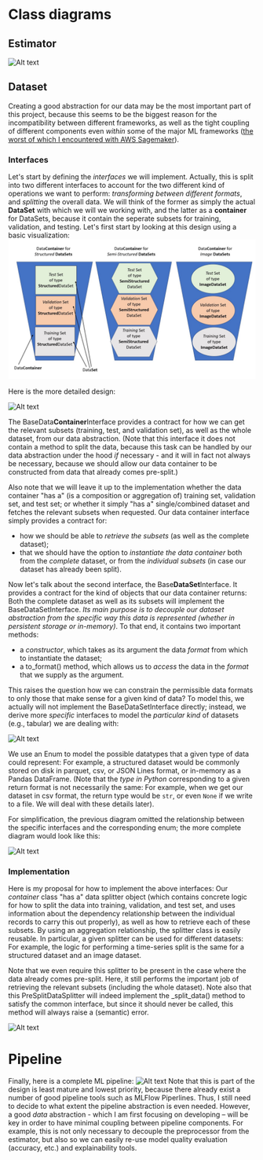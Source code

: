 # Class diagrams

## Estimator

![Alt text](http://www.plantuml.com/plantuml/png/lLDTIyCm57tlhxZC1pzmWxqM7uPR5HzMP0CHH2Hcjnf8cv5xzo1p_zsqMudjCYk8UydMctFFERad6H4BowjSHwSmmKmLYfKf83CMvj9Oj7S5eys4n4ZL_zexi8u0rkALs0h96w1o--myXeMI_EIgbv1f8_WvsaIHr888nkMgCYL5ARVb0vKlDUPOC0KLxYrAHGuUR-bSQOPIQEs_RuOlLQUlZAqXIWgsPldXgpk7tiyCtomI_ThBT9u4sThOgy_187ZOCB9j8zfF9I5MkM0J3AQnwTsUB0IB62PkzLskJ9L8l9Tq8yrCiJjRexIqM4RxVO3pXsbzpERq3bYgMJqLG6qdD2-lz7XxRGpnaTJIz4X2YLjPoHHvTmdCN_LsF8T7-9z2JHf_mnltv23APzo5JDDkK6YsNT8_0dl37bpq-zLlw-t4y2u8H4TNzHJtUaPOB5Qv_W80 "Estimator")

## Dataset

Creating a good abstraction for our data may be the most important part of this project, because this seems to be the biggest reason for the incompatibility between different frameworks, as well as the tight coupling of different components even *within* some of the major ML frameworks ([the worst of which I encountered with AWS Sagemaker](https://github.com/tloeber/email-classification#lessons-so-far)).

### Interfaces

Let's start by defining the *interfaces* we will implement. Actually, this is split into two different interfaces to account for the two different kind of operations we want to perform: *transforming between different formats*, and *splitting* the overall data. We will think of the former as simply the actual **DataSet** with which we will we working with, and the latter as a **container** for DataSets, because it contain the seperate subsets for training, validation, and testing. Let's first start by looking at this design using a basic visualization:
![Alt text](../img/data_design.jpg)

Here is the more detailed design:

![Alt text](http://www.plantuml.com/plantuml/png/ZPFVQhD04CNlzodsql3n-G0Y4jeIw7KUGAOwseNz4sPdsuicxrvNoQQbkdWLulpEcNCSF7e6uc2qK9QH1kXGFe775s1uTfP1MQJNDFeIKluRaLkcQTBsm50SggGu8oSsaUXv5_W1MasSSljyGUiyTnEFJgl4NAQkEq9WR9g1d6a7HmQuM7uUngVv_o4AsEs0Oa3FZc34Epq__oJ5k2cCaJClloGrldDvRLRRL39uzB9OwlGorf5WUqd8WQoVxE7DCq77ijFW_Tyxp-VzBzVZYLikMtqjonN3IYfpqMZGiXTYMNjc2Xq7mZwt_1UL8jmjqAYTDf7CMPsKnen1cYUPs5fSXilFswI1s4YR5yMzEz4ZsZv-mTy0 "data_container_interfaces")

The BaseData**Container**Interface provides a contract for how we can get the relevant subsets (training, test, and validation set), as well as the whole dataset, from our data abstraction. (Note that this interface it does not contain a method to split the data, because this task can be handled by our data abstraction under the hood *if* necessary - and it will in fact not always be necessary, because we should allow our data container to be constructed from data that already comes pre-split.)

Also note that we will leave it up to the implementation whether the data container "has a" (is a composition or aggregation of) training set, validation set, and test set; or whether it simply "has a" single/combined dataset and fetches  the relevant subsets when requested. Our data container interface simply provides a contract for:

- how we should be able to *retrieve the subsets* (as well as the complete dataset);
- that we should have the option to *instantiate the data container* both from the *complete* dataset, or from the *individual subsets* (in case our dataset has already been split).

Now let's talk about the second interface, the Base**DataSet**Interface. It provides a contract for the kind of objects that our data container returns: Both the complete dataset as well as its subsets will implement the BaseDataSetInterface. *Its main purpose is to decouple our dataset abstraction from the specific way this data is represented (whether in persistent storage or in-memory)*. To that end, it contains two important methods:

- a *constructor*, which takes as its argument the data *format* from which to instantiate the dataset;
- a to_format() method, which allows us to *access* the data in the *format* that we supply as the argument.

This raises the question how we can constrain the permissible data formats to only those that make sense for a given kind of data? To model this, we actually will not implement the BaseDataSetInterface directly; instead, we derive more *specific* interfaces to model the *particular kind* of datasets (e.g., tabular) we are dealing with:

![Alt text](http://www.plantuml.com/plantuml/png/dPJ1Rk8m48RlVeevWdRX0L0KaTqaAXMbBGczHXPCqaWaGVRaK1NUlPgK6e4oBVHasVw_yJ-_HfvQqeRQQgjKMHEQNAyH_ccBeIQT8CtSuRi2-EDvQuEQqFTpqrHPtfXAq-1pcJWkxlP31gYvGbGWPPOQemlyKdVdEpIsjBmvADLhojkFHf2GQTVK6jpmlRlyZi2gl9sAoosUQq-PIIQkYUqCbSEJfOSp8zpRhyquN3OaosLJ7DtDLXYI7tS2zrnVryAGM2Gb1oLE2MEkbVxXO8bIMBVLnQI3vy4W-biOn7e84GjylujXjGYZUBQ8GdKuads9olnJi7nUHQa2-9-yA83xv74nv_Cm2uCqY9V1G-HASrEtbU_AEPxx_DbGUdTSilaiIHc-38Cpw_FH9nHC2-AJG-7J69koUANnteSBV0AjHGk33UPbZHOCKcjgeBST3fMQOhtXZ_83 "dataset_interface_simplified")

We use an Enum to model the possible datatypes that a given type of data could represent: For example, a structured dataset would be commonly stored on disk in parquet, csv, or JSON Lines format, or in-memory as a Pandas DataFrame. (Note that the *type in Python* corresponding to a given return format is not necessarily the same: For example, when we get our dataset in csv format, the return type would be `str`, or even `None` if we write to a file. We will deal with these details later).

For simplification, the previous diagram omitted the relationship between the specific interfaces and the corresponding enum; the more complete diagram would look like this:

![Alt text](http://www.plantuml.com/plantuml/png/bPJ1Re9048Rl-nHxrBJw08OGQO7KnjfMi5UoqO6I29ZTuT1KtxqkjKmq3A4NSNV_R_QVFvET6rGQws8lH5uYw5HjGJue0xv25G4ksirl8UMTusmrA0JNJNLL96cb2uMZty-ivS9cFRO0LWD46M1YiD8gWpzrity0RN9Z5oSXEaqvnyb4HgZhBTOQTlQyFUmZeCZ_JuNv7gwrb1bZOb1iXBBXzKjFLqRutWQP8PmtnCiPKnJTS2iDn5rE0hgEwxfZI0oWO8FYfyHYr4hdS5Y9453MnSsaIyUHe-0-qm3bM0PMuBfD39kL7uIBLU2BquMaMuVmRzxwVHF4vt-FqSVvzpbwNItjlf_uNko5Q-ybeDBKrC3oJRcMfypx3CLFbq-oN4InXM_3i9br-UWICgOPCJba7esfphDFd1vTUOFFP6t0oD4Eqhm48pLWhKk9NmSOy-D5vJejalS-b6_HjiDGLwtEeTpPT_m7 "dataset_interface")

### Implementation

Here is my proposal for how to implement the above interfaces: Our *container* class "has a" data splitter object (which contains concrete logic for how to split the data into training, validation, and test set, and uses information about the dependency relationship between the individual records to carry this out properly), as well as how to retrieve each of these subsets. By using an aggregation relationship, the splitter class is easily reusable. In particular, a given splitter can be used for different datasets: For example, the logic for performing a time-series split is the same for a structured dataset and an image dataset.

Note that we even require this splitter to be present in the case where the data already comes pre-split. Here, it still performs the important job of  retrieving the relevant subsets (including the whole dataset). Note also that this PreSplitDataSplitter will indeed implement the _split_data() method to satisfy the common interface, but since it should never be called, this method will always raise a (semantic) error.

![Alt text](http://www.plantuml.com/plantuml/png/dLLHQzim47wkVeKU7TQ4iKVJbMxT2Xsi6_LW3sEOgtr91RPaJkUDqkw_pvQQo3YNPkmbHBhlEttttHs-y0p4VTiezHuyVW26IsSPZ4NIRhdKszkYQmmpaixrFNWDEgknmGqmUirk8R1NP3Rtl7ewJpcG1thl1qfMEUkP-egnrcjohGPRQqBkoVg5Kd0tHA5YNJNWlTxF_gYqVgNNZbhWV1U_2kSGEZkh287n_7nCN_h-pYFxZ6dWbnuvdygwjeoqXWfFzIzeJ0rit8ieHi-7umj9GUNQha76aPQbmyivs9MnnamkTQ7-o6QbbaMlbb5oHwvpD5QNwtNZWFLR_Nhr9W1IvI_2IZ_cBGSaP57a1hcCliulqUy1qoin4Yg8mgzjZHqEFvQd-f-ZtqoB1P91BnKt14ipCitQ8FaXQMHTDhrd9Am5KXLZ8g_eW0qq4iivgeq5bX_yIXW8KsOa1ekCtOmzdnc-kzhErRxJkIwm1Skc-aZaAFXPkVREM9mOkTVxiwVbyg2nCbesMWRB_ifOoLCPAPge3WywydDl2A56Iajo6yuXz9iCJqFVntEmSRQdH_Pj8B3x1z0uwvuTmGQtw70_Iep_Wg9Ctk2f_51RfEL3ApzZw-ZX5Zj2ZvR3_AJf0rk3t_5EHbgkkteLr16qk8D-AhxSp86rgVZ7E_jmgeUVdxAov5vKzbn6hc-SnP4oLRB3dOYmg686If19WzF7AFaYVue4Lj9ycALcoUCSJkmK0Sb4fMRlXFZK1H6GwjywKeJFOhzTAUJ7uqEQEDAe7eUcVXJOclzG8F1a5H9SLd9bchJTHmK4kFYa09ZDLkp4NjK2H317W4sKAtM1jkxRHlq5 "data_container_implementation")

# Pipeline

Finally, here is a complete ML pipeline:
![Alt text](http://www.plantuml.com/plantuml/png/XP91ImCn48Nl-ok6dbIeuBMd8kfDASLx6RFZDZIRX9afMCJ_RhAfeTlAzXJoyhsypPjTYYBhldUDSIW2Anl9MK_mtG3mtj_SBk0jU6f-cZ-2QSN1a4ZWWOfCiGWPVaB55yR-nF4iQdlK8_vfDNEleILNtAqrW-JZFJBZ8QbY0jDmNJexoGwYP-59kPB-5ObjJrxV6SsEYi-5hZuDe2FT94Kk4ijdhgcpedmefGmRuZDxdy7wi56yG-kFiLHscLjJ3An9Criokys7nI7-CQtbADzHnp5xcC7TV9xNyGGMi4K1_9-ipKzZuredqSis9_5nVPDeBQfYI_9j_ZD_0G00 "Pipeline")
Note that this is part of the design is least mature and lowest priority, because there already exist a number of good pipeline tools such as MLFlow Piperlines. Thus, I still need to decide to what extent the pipeline abstraction is even needed. However, a good *data* abstraction - which I am first focusing on developing – will be key in order to have minimal coupling between pipeline components. For example, this is not only necessary to decouple the preprocessor from the estimator, but also so we can easily re-use model quality evaluation (accuracy, etc.) and explainability tools.
